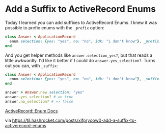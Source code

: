 # Add a Suffix to ActiveRecord Enums

Today I learned you can add suffixes to ActiveRecord Enums. I knew it was
possible to prefix enums with the `_prefix` option:

``` ruby
class Answer < ApplicationRecord
  enum selection: {yes: "yes", no: "no", idk: "i don't know"}, _prefix: true
end
```

And you get helper methods like `answer.selection_yes?`, but that reads a
little awkwardly. I'd like it better if I could do `answer.yes_selection?`.
Turns out you can, with `_suffix`:

``` ruby
class Answer < ApplicationRecord
  enum selection: {yes: "yes", no: "no", idk: "i don't know"}, _suffix: true
end

answer = Answer.new selection: "yes"
answer.yes_selection? # => true
answer.no_selection? # => false
```

[ActiveRecord::Enum Docs](https://edgeapi.rubyonrails.org/classes/ActiveRecord/Enum.html)

via https://til.hashrocket.com/posts/xifpryoow0-add-a-suffix-to-activerecord-enums

